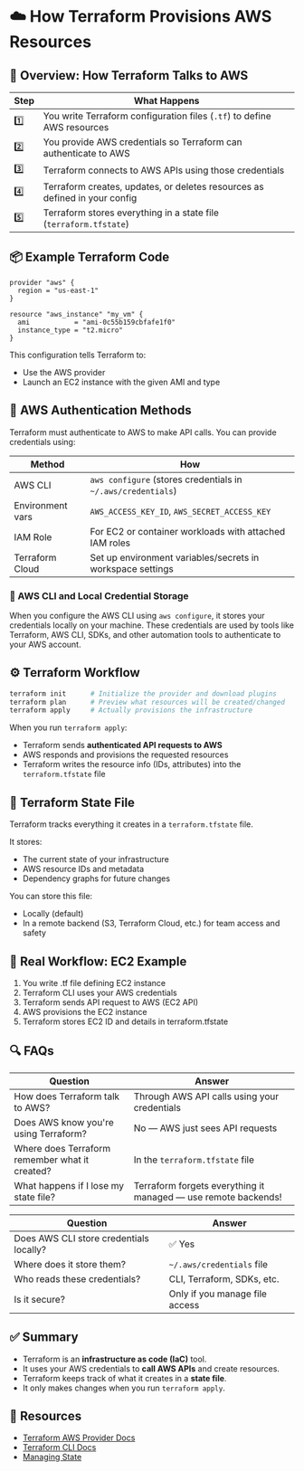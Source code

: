 # ☁️ How Terraform Provisions AWS Resources

## 🚀 Overview: How Terraform Talks to AWS

| Step | What Happens |
|------|--------------|
| 1️⃣ | You write Terraform configuration files (`.tf`) to define AWS resources |
| 2️⃣ | You provide AWS credentials so Terraform can authenticate to AWS |
| 3️⃣ | Terraform connects to AWS APIs using those credentials |
| 4️⃣ | Terraform creates, updates, or deletes resources as defined in your config |
| 5️⃣ | Terraform stores everything in a state file (`terraform.tfstate`) |


## 📦 Example Terraform Code

```hcl
provider "aws" {
  region = "us-east-1"
}

resource "aws_instance" "my_vm" {
  ami           = "ami-0c55b159cbfafe1f0"
  instance_type = "t2.micro"
}
```

This configuration tells Terraform to:
- Use the AWS provider
- Launch an EC2 instance with the given AMI and type


## 🔐 AWS Authentication Methods

Terraform must authenticate to AWS to make API calls. You can provide credentials using:

| Method          | How                                                                 |
|-----------------|----------------------------------------------------------------------|
| AWS CLI         | `aws configure` (stores credentials in `~/.aws/credentials`)        |
| Environment vars| `AWS_ACCESS_KEY_ID`, `AWS_SECRET_ACCESS_KEY`                        |
| IAM Role        | For EC2 or container workloads with attached IAM roles              |
| Terraform Cloud | Set up environment variables/secrets in workspace settings          |

### 🔐 AWS CLI and Local Credential Storage

When you configure the AWS CLI using `aws configure`, it stores your credentials locally on your machine. These credentials are used by tools like Terraform, AWS CLI, SDKs, and other automation tools to authenticate to your AWS account.

## ⚙️ Terraform Workflow

```bash
terraform init      # Initialize the provider and download plugins
terraform plan      # Preview what resources will be created/changed
terraform apply     # Actually provisions the infrastructure
```

When you run `terraform apply`:
- Terraform sends **authenticated API requests to AWS**
- AWS responds and provisions the requested resources
- Terraform writes the resource info (IDs, attributes) into the `terraform.tfstate` file


## 🧠 Terraform State File

Terraform tracks everything it creates in a `terraform.tfstate` file.

It stores:
- The current state of your infrastructure
- AWS resource IDs and metadata
- Dependency graphs for future changes

You can store this file:
- Locally (default)
- In a remote backend (S3, Terraform Cloud, etc.) for team access and safety


## 📡 Real Workflow: EC2 Example

1. You write .tf file defining EC2 instance
2. Terraform CLI uses your AWS credentials
3. Terraform sends API request to AWS (EC2 API)
4. AWS provisions the EC2 instance
5. Terraform stores EC2 ID and details in terraform.tfstate


## 🔍 FAQs

| Question | Answer |
|---------|--------|
| How does Terraform talk to AWS? | Through AWS API calls using your credentials |
| Does AWS know you're using Terraform? | No — AWS just sees API requests |
| Where does Terraform remember what it created? | In the `terraform.tfstate` file |
| What happens if I lose my state file? | Terraform forgets everything it managed — use remote backends! |

| Question                                 | Answer                          |
|------------------------------------------|----------------------------------|
| Does AWS CLI store credentials locally?  | ✅ Yes                          |
| Where does it store them?                | `~/.aws/credentials` file       |
| Who reads these credentials?             | CLI, Terraform, SDKs, etc.      |
| Is it secure?                            | Only if you manage file access  |


## ✅ Summary

- Terraform is an **infrastructure as code (IaC)** tool.
- It uses your AWS credentials to **call AWS APIs** and create resources.
- Terraform keeps track of what it creates in a **state file**.
- It only makes changes when you run `terraform apply`.



## 📘 Resources

- [Terraform AWS Provider Docs](https://registry.terraform.io/providers/hashicorp/aws/latest/docs)
- [Terraform CLI Docs](https://developer.hashicorp.com/terraform/cli)
- [Managing State](https://developer.hashicorp.com/terraform/language/state)

